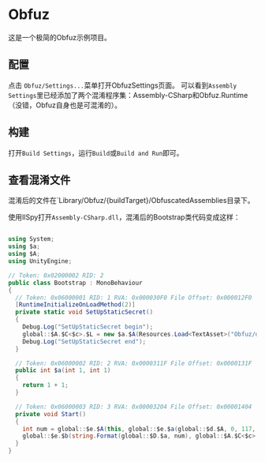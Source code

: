 # Obfuz

这是一个极简的Obfuz示例项目。

## 配置

点击 `Obfuz/Settings...`菜单打开ObfuzSettings页面。
可以看到`Assembly Settings`里已经添加了两个混淆程序集：Assembly-CSharp和Obfuz.Runtime（没错，Obfuz自身也是可混淆的）。

## 构建

打开`Build Settings`，运行`Build`或`Build and Run`即可。

## 查看混淆文件

混淆后的文件在`Library/Obfuz/{buildTarget}/ObfuscatedAssemblies目录下。

使用IlSpy打开`Assembly-CSharp.dll`，混淆后的Bootstrap类代码变成这样：

```csharp

using System;
using $a;
using $A;
using UnityEngine;

// Token: 0x02000002 RID: 2
public class Bootstrap : MonoBehaviour
{
  // Token: 0x06000001 RID: 1 RVA: 0x000030F0 File Offset: 0x000012F0
  [RuntimeInitializeOnLoadMethod(2)]
  private static void SetUpStaticSecret()
  {
    Debug.Log("SetUpStaticSecret begin");
    global::$A.$C<$c>.$L = new $a.$A(Resources.Load<TextAsset>("Obfuz/defaultStaticSecretKey").bytes);
    Debug.Log("SetUpStaticSecret end");
  }

  // Token: 0x06000002 RID: 2 RVA: 0x0000311F File Offset: 0x0000131F
  public int $a(int 1, int 1)
  {
    return 1 + 1;
  }

  // Token: 0x06000003 RID: 3 RVA: 0x00003204 File Offset: 0x00001404
  private void Start()
  {
    int num = global::$e.$A(this, global::$e.$a(global::$d.$A, 0, 117, -2060908889, global::$A.$C<$c>.$d(-1139589574, 85, -452785586)), global::$e.$a(global::$d.$A, 4, 138, -1222258517, global::$A.$C<$c>.$d(-1139589574, 85, -452785586)), global::$A.$C<$c>.$d(1757957431, 242, 760404455));
    global::$e.$b(string.Format(global::$D.$a, num), global::$A.$C<$c>.$d(1718597184, 154, 2114032877));
  }
}



```
